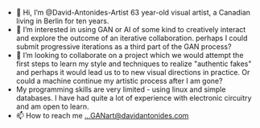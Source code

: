 - 👋 Hi, I’m @David-Antonides-Artist 63 year-old visual artist, a Canadian living in Berlin for ten years.
- 👀 I’m interested in using GAN or AI of some kind to creatively interact and explore the outcome of an iterative collaboration. 
perhaps I could submit progressive iterations as a third part of the GAN process?
- 💞️ I’m looking to collaborate on a project which we would attempt the first steps to learn my style and techniques to realize "authentic fakes" and perhaps it would lead us to to new visual directions in practice. Or could a machine continue my artistic process after I am gone? 
- My programming skills are very limited - using linux and simple databases. I have had quite a lot of experience with electronic circuitry and am open to learn.
- 📫 How to reach me ...GANart@davidantonides.com

<!---
David-Antonides-Artist/David-Antonides-Artist is a ✨ special ✨ repository because its `README.md` (this file) appears on your GitHub profile.
You can click the Preview link to take a look at your changes.
--->
